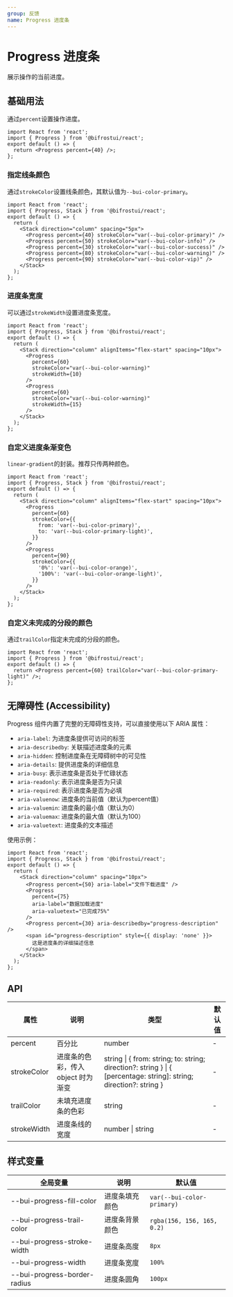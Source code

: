```yaml
---
group: 反馈
name: Progress 进度条
---
```


# Progress 进度条

展示操作的当前进度。

## 基础用法

通过`percent`设置操作进度。

```tsx
import React from 'react';
import { Progress } from '@bifrostui/react';
export default () => {
  return <Progress percent={40} />;
};
```

### 指定线条颜色

通过`strokeColor`设置线条颜色，其默认值为`--bui-color-primary`。

```tsx
import React from 'react';
import { Progress, Stack } from '@bifrostui/react';
export default () => {
  return (
    <Stack direction="column" spacing="5px">
      <Progress percent={40} strokeColor="var(--bui-color-primary)" />
      <Progress percent={50} strokeColor="var(--bui-color-info)" />
      <Progress percent={30} strokeColor="var(--bui-color-success)" />
      <Progress percent={80} strokeColor="var(--bui-color-warning)" />
      <Progress percent={90} strokeColor="var(--bui-color-vip)" />
    </Stack>
  );
};
```

### 进度条宽度

可以通过`strokeWidth`设置进度条宽度。

```tsx
import React from 'react';
import { Progress, Stack } from '@bifrostui/react';
export default () => {
  return (
    <Stack direction="column" alignItems="flex-start" spacing="10px">
      <Progress
        percent={60}
        strokeColor="var(--bui-color-warning)"
        strokeWidth={10}
      />
      <Progress
        percent={60}
        strokeColor="var(--bui-color-warning)"
        strokeWidth={15}
      />
    </Stack>
  );
};
```

### 自定义进度条渐变色

`linear-gradient`的封装。推荐只传两种颜色。

```tsx
import React from 'react';
import { Progress, Stack } from '@bifrostui/react';
export default () => {
  return (
    <Stack direction="column" alignItems="flex-start" spacing="10px">
      <Progress
        percent={60}
        strokeColor={{
          from: 'var(--bui-color-primary)',
          to: 'var(--bui-color-primary-light)',
        }}
      />
      <Progress
        percent={90}
        strokeColor={{
          '0%': 'var(--bui-color-orange)',
          '100%': 'var(--bui-color-orange-light)',
        }}
      />
    </Stack>
  );
};
```

### 自定义未完成的分段的颜色

通过`trailColor`指定未完成的分段的颜色。

```tsx
import React from 'react';
import { Progress } from '@bifrostui/react';
export default () => {
  return <Progress percent={60} trailColor="var(--bui-color-primary-light)" />;
};
```

## 无障碍性 (Accessibility)

Progress 组件内置了完整的无障碍性支持，可以直接使用以下 ARIA 属性：

- `aria-label`: 为进度条提供可访问的标签
- `aria-describedby`: 关联描述进度条的元素
- `aria-hidden`: 控制进度条在无障碍树中的可见性
- `aria-details`: 提供进度条的详细信息
- `aria-busy`: 表示进度条是否处于忙碌状态
- `aria-readonly`: 表示进度条是否为只读
- `aria-required`: 表示进度条是否为必填
- `aria-valuenow`: 进度条的当前值（默认为percent值）
- `aria-valuemin`: 进度条的最小值（默认为0）
- `aria-valuemax`: 进度条的最大值（默认为100）
- `aria-valuetext`: 进度条的文本描述

使用示例：

```tsx
import React from 'react';
import { Progress, Stack } from '@bifrostui/react';
export default () => {
  return (
    <Stack direction="column" spacing="10px">
      <Progress percent={50} aria-label="文件下载进度" />
      <Progress
        percent={75}
        aria-label="数据加载进度"
        aria-valuetext="已完成75%"
      />
      <Progress percent={30} aria-describedby="progress-description" />
      <span id="progress-description" style={{ display: 'none' }}>
        这是进度条的详细描述信息
      </span>
    </Stack>
  );
};
```

## API

| 属性        | 说明                               | 类型                                                                                                               | 默认值 |
| ----------- | ---------------------------------- | ------------------------------------------------------------------------------------------------------------------ | ------ |
| percent     | 百分比                             | number                                                                                                             | -      |
| strokeColor | 进度条的色彩，传入 object 时为渐变 | string \| { from: string; to: string; direction?: string } \| { [percentage: string]: string; direction?: string } | -      |
| trailColor  | 未填充进度条的色彩                 | string                                                                                                             | -      |
| strokeWidth | 进度条线的宽度                     | number \| string                                                                                                   | -      |

## 样式变量

| 全局变量                     | 说明           | 默认值                     |
| ---------------------------- | -------------- | -------------------------- |
| --bui-progress-fill-color    | 进度条填充颜色 | `var(--bui-color-primary)` |
| --bui-progress-trail-color   | 进度条背景颜色 | `rgba(156, 156, 165, 0.2)` |
| --bui-progress-stroke-width  | 进度条高度     | `8px`                      |
| --bui-progress-width         | 进度条宽度     | `100%`                     |
| --bui-progress-border-radius | 进度条圆角     | `100px`                    |
